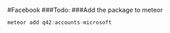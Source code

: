 #Facebook
###Todo:
###Add the package to meteor
```javascript
meteor add q42:accounts-microsoft
```
